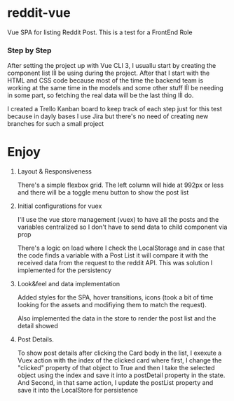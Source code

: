 # reddit-vue

Vue SPA for listing Reddit Post. This is a test for a FrontEnd Role

### Step by Step

After setting the project up with Vue CLI 3, I usuallu start by creating the component list Iĺl be using during the project. After that I start with the HTML and CSS code because most of the time the backend team is working at the same time in the models and some other stuff Iĺl be needing in some part, so fetching the real data will be the last thing Iĺl do.

I created a Trello Kanban board to keep track of each step just for this test because in dayly bases I use Jira but there's no need of creating new branches for such a small project

# Enjoy

1. Layout & Responsiveness

    There's a simple flexbox grid. The left column will hide at 992px or less and there will be a toggle menu button to show the post list


2. Initial configurations for vuex

    I'll use the vue store management (vuex) to have all the posts and the variables centralized so I don't have to send data to child component via prop

    There's  a logic on load where I check the LocalStorage and in case that the code finds a variable with a Post List it will compare it with  the received data from the request to the reddit API. This was solution I implemented for the persistency

3. Look&feel and data implementation

    Added styles for the SPA, hover transitions, icons (took a bit of time looking for the assets and modifiying them to match the request).

    Also implemented the data in the store to render the post list and the detail showed

4. Post Details.

    To show post details after clicking the Card body in the list, I exexute a Vuex action with the index of the clicked card where first, I change the "clicked" property of that object to True and then I take the selected object using the index and save it into a postDetail property in the state. And Second, in that same action, I update the postList property and save it into the LocalStore for persistence
